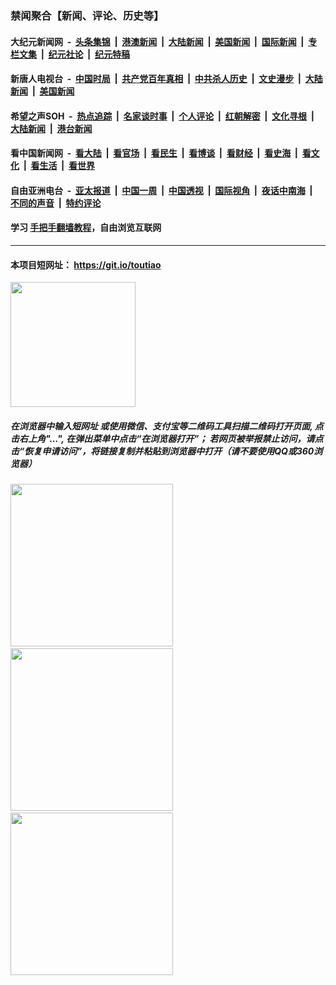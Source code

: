 ### 禁闻聚合【新闻、评论、历史等】

#### 大纪元新闻网 &nbsp;-&nbsp; [头条集锦](indexes/E头条集锦.md?t=02100922) &nbsp;|&nbsp; [港澳新闻](indexes/E港澳新闻.md?t=02100922)  &nbsp;|&nbsp; [大陆新闻](indexes/E大陆新闻.md?t=02100922) &nbsp;|&nbsp; [美国新闻](indexes/E美国新闻.md?t=02100922) &nbsp;|&nbsp; [国际新闻](indexes/E国际新闻.md?t=02100922) &nbsp;|&nbsp; [专栏文集](indexes/E专栏文集.md?t=02100922) &nbsp;|&nbsp; [纪元社论](indexes/E纪元社论.md?t=02100922) &nbsp;|&nbsp; [纪元特稿](indexes/E纪元特稿.md?t=02100922) 

#### 新唐人电视台 &nbsp;-&nbsp; [中国时局](indexes/N中国时局.md?t=02100922) &nbsp;|&nbsp; [共产党百年真相](indexes/N共产党百年真相.md?t=02100922) &nbsp;|&nbsp; [中共杀人历史](indexes/N中共杀人历史.md?t=02100922) &nbsp;|&nbsp; [文史漫步](indexes/N文史漫步.md?t=02100922) &nbsp;|&nbsp; [大陆新闻](indexes/N大陆新闻.md?t=02100922) &nbsp;|&nbsp; [美国新闻](indexes/N美国新闻.md?t=02100922)

#### 希望之声SOH &nbsp;-&nbsp; [热点追踪](indexes/H热点追踪.md?t=02100922) &nbsp;|&nbsp; [名家谈时事](indexes/H名家谈时事.md?t=02100922) &nbsp;|&nbsp; [个人评论](indexes/H个人评论.md?t=02100922)  &nbsp;|&nbsp; [红朝解密](indexes/H红朝解密.md?t=02100922) &nbsp;|&nbsp; [文化寻根](indexes/H文化寻根.md?t=02100922) &nbsp;|&nbsp; [大陆新闻](indexes/H大陆新闻.md?t=02100922) &nbsp;|&nbsp; [港台新闻](indexes/H港台新闻.md?t=02100922)

#### 看中国新闻网 &nbsp;-&nbsp; [看大陆](indexes/S看大陆.md?t=02100922) &nbsp;|&nbsp; [看官场](indexes/S看官场.md?t=02100922) &nbsp;|&nbsp; [看民生](indexes/S看民生.md?t=02100922)  &nbsp;|&nbsp; [看博谈](indexes/S看博谈.md?t=02100922) &nbsp;|&nbsp; [看财经](indexes/S看财经.md?t=02100922) &nbsp;|&nbsp; [看史海](indexes/S看史海.md?t=02100922) &nbsp;|&nbsp; [看文化](indexes/S看文化.md?t=02100922) &nbsp;|&nbsp; [看生活](indexes/S看生活.md?t=02100922) &nbsp;|&nbsp; [看世界](indexes/S看世界.md?t=02100922)

#### 自由亚洲电台 &nbsp;-&nbsp; [亚太报道](indexes/R亚太报道.md?t=02100922) &nbsp;|&nbsp; [中国一周](indexes/R中国一周.md?t=02100922) &nbsp;|&nbsp; [中国透视](indexes/R中国透视.md?t=02100922)  &nbsp;|&nbsp; [国际视角](indexes/R国际视角.md?t=02100922) &nbsp;|&nbsp; [夜话中南海](indexes/R夜话中南海.md?t=02100922) &nbsp;|&nbsp; [不同的声音](indexes/R不同的声音.md?t=02100922) &nbsp;|&nbsp; [特约评论](indexes/R特约评论.md?t=02100922)

#### 学习 [手把手翻墙教程](https://github.com/gfw-breaker/guides/wiki)，自由浏览互联网

----

#### 本项目短网址： https://git.io/toutiao
<img src="https://raw.githubusercontent.com/gfw-breaker/banned-news/master/scripts/img/qr.png" width="200px"/>  

##### 在浏览器中输入短网址 或使用微信、支付宝等二维码工具扫描二维码打开页面, 点击右上角"...", 在弹出菜单中点击“在浏览器打开”； 若网页被举报禁止访问，请点击“恢复申请访问”，将链接复制并粘贴到浏览器中打开（请不要使用QQ或360浏览器）

<img src="https://raw.githubusercontent.com/gfw-breaker/banned-news/master/scripts/img/1.png" width="260px"/> &nbsp; <img src="https://raw.githubusercontent.com/gfw-breaker/banned-news/master/scripts/img/2.png" width="260px"/> &nbsp; <img src="https://raw.githubusercontent.com/gfw-breaker/banned-news/master/scripts/img/3.png" width="260px"/>
